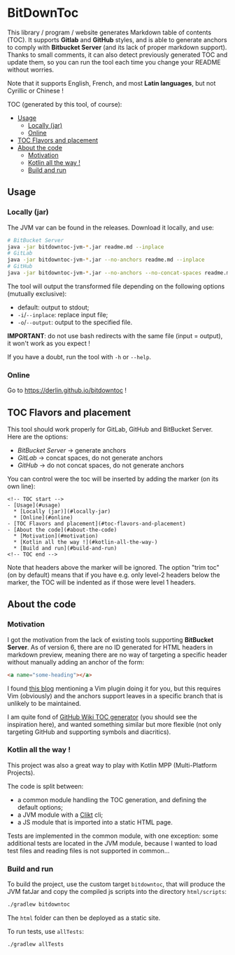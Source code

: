 # BitDownToc

This library / program / website generates Markdown table of contents (TOC).
It supports **Gitlab** and **GitHub** styles, and is able to generate anchors to comply with **Bitbucket Server** 
(and its lack of proper markdown support). Thanks to small comments, it can also detect previously generated TOC
and update them, so you can run the tool each time you change your README without worries.

Note that it supports English, French, and most **Latin languages**, but not Cyrillic or Chinese !

TOC (generated by this tool, of course):

<!-- TOC start -->
- [Usage](#usage)
  * [Locally (jar)](#locally-jar)
  * [Online](#online)
- [TOC Flavors and placement](#toc-flavors-and-placement)
- [About the code](#about-the-code)
  * [Motivation](#motivation)
  * [Kotlin all the way !](#kotlin-all-the-way-)
  * [Build and run](#build-and-run)
<!-- TOC end -->

## Usage

### Locally (jar)

The JVM var can be found in the releases. Download it locally, and use:
```bash
# BitBucket Server
java -jar bitdowntoc-jvm-*.jar readme.md --inplace
# GitLab
java -jar bitdowntoc-jvm-*.jar --no-anchors readme.md --inplace
# GitHub
java -jar bitdowntoc-jvm-*.jar --no-anchors --no-concat-spaces readme.md --inplace
```

The tool will output the transformed file depending on the following options (mutually exclusive):

* default: output to stdout;
* `-i`/`--inplace`: replace input file;
* `-o`/`--output`: output to the specified file.

**IMPORTANT**: do not use bash redirects with the same file (input = output), it won't work as you expect !

If you have a doubt, run the tool with `-h` or `--help`.

### Online

Go to https://derlin.github.io/bitdowntoc !


## TOC Flavors and placement

This tool should work properly for GitLab, GitHub and BitBucket Server. Here are the options:

* *BitBucket Server* → generate anchors
* *GitLab* → concat spaces, do not generate anchors
* *GitHub* → do not concat spaces, do not generate anchors

You can control were the toc will be inserted by adding the marker (on its own line):
```text
<!-- TOC start -->
- [Usage](#usage)
  * [Locally (jar)](#locally-jar)
  * [Online](#online)
- [TOC Flavors and placement](#toc-flavors-and-placement)
- [About the code](#about-the-code)
  * [Motivation](#motivation)
  * [Kotlin all the way !](#kotlin-all-the-way-)
  * [Build and run](#build-and-run)
<!-- TOC end -->
```

Note that headers above the marker will be ignored. The option "trim toc" (on by default) means that if 
you have e.g. only level-2 headers below the marker, the TOC will be indented as if those were level 1 headers.

## About the code

### Motivation

I got the motivation from the lack of existing tools supporting **BitBucket Server**.
As of version 6, there are no ID generated for HTML headers in markdown preview, meaning there are no way
of targeting a specific header without manually adding an anchor of the form:
```html
<a name="some-heading"></a>
```

I found [this blog](https://rderik.com/blog/generate-table-of-contents-with-anchors-for-markdown-file-vim-plugin/)
mentioning a Vim plugin doing it for you, but this requires Vim (obviously) and the anchors support leaves in a 
specific branch that is unlikely to be maintained.

I am quite fond of [GitHub Wiki TOC generator](https://ecotrust-canada.github.io/markdown-toc/)
(you should see the inspiration here), and wanted something similar but more flexible 
(not only targeting GitHub and supporting symbols and diacritics).


### Kotlin all the way !

This project was also a great way to play with Kotlin MPP (Multi-Platform Projects).

The code is split between:
* a common module handling the TOC generation, and defining the default options;
* a JVM module with a [Clikt](https://ajalt.github.io/clikt/) cli;
* a JS module that is imported into a static HTML page.

Tests are implemented in the common module, with one exception: some additional tests are located in the JVM module,
because I wanted to load test files and reading files is not supported in common...

### Build and run

To build the project, use the custom target `bitdowntoc`, that will produce the JVM fatJar and copy the compiled
js scripts into the directory `html/scripts`:
```bash
./gradlew bitdowntoc
```
The `html` folder can then be deployed as a static site.


To run tests, use `allTests`:
```bash
./gradlew allTests
```
